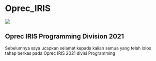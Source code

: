 # Oprec_IRIS



![](https://www.google.com/url?sa=i&url=https%3A%2F%2Fid.linkedin.com%2Fcompany%2Firis-its&psig=AOvVaw2i-vRk0fsNheprlGnP3N5M&ust=1616427256757000&source=images&cd=vfe&ved=0CAIQjRxqFwoTCKDD2ffawe8CFQAAAAAdAAAAABAD)

## Oprec IRIS Programming Division 2021
Sebelumnya saya ucapkan selamat kepada kalian semua yang telah lolos tahap berkas pada Oprec IRIS 2021 divisi Programming
